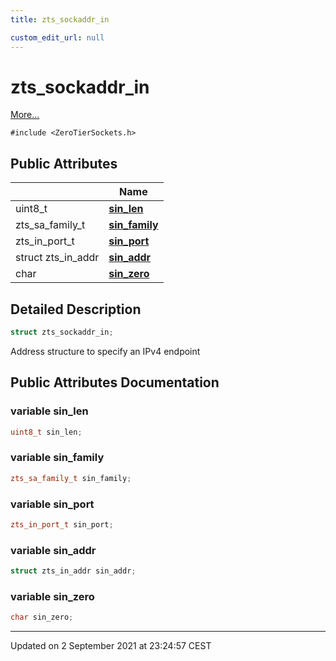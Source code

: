 ```yaml
---
title: zts_sockaddr_in

custom_edit_url: null
---
```


# zts_sockaddr_in



 [More...](#detailed-description)


`#include <ZeroTierSockets.h>`

## Public Attributes

|                | Name           |
| -------------- | -------------- |
| uint8_t | **[sin_len](/autogen/libzt/classes/structzts__sockaddr__in.md#variable-sin_len)**  |
| zts_sa_family_t | **[sin_family](/autogen/libzt/classes/structzts__sockaddr__in.md#variable-sin_family)**  |
| zts_in_port_t | **[sin_port](/autogen/libzt/classes/structzts__sockaddr__in.md#variable-sin_port)**  |
| struct zts_in_addr | **[sin_addr](/autogen/libzt/classes/structzts__sockaddr__in.md#variable-sin_addr)**  |
| char | **[sin_zero](/autogen/libzt/classes/structzts__sockaddr__in.md#variable-sin_zero)**  |

## Detailed Description

```cpp
struct zts_sockaddr_in;
```


Address structure to specify an IPv4 endpoint 

## Public Attributes Documentation

### variable sin_len

```cpp
uint8_t sin_len;
```


### variable sin_family

```cpp
zts_sa_family_t sin_family;
```


### variable sin_port

```cpp
zts_in_port_t sin_port;
```


### variable sin_addr

```cpp
struct zts_in_addr sin_addr;
```


### variable sin_zero

```cpp
char sin_zero;
```


-------------------------------

Updated on  2 September 2021 at 23:24:57 CEST
